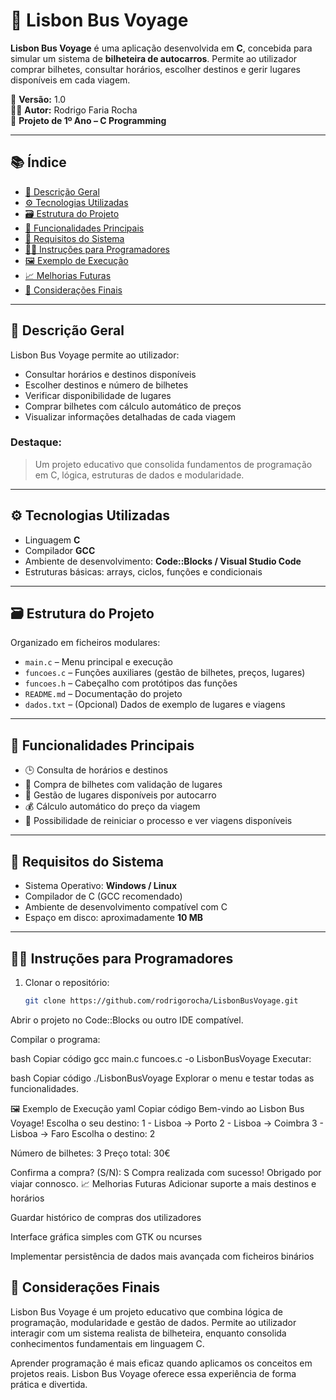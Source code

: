 # 🚌 Lisbon Bus Voyage

**Lisbon Bus Voyage** é uma aplicação desenvolvida em **C**, concebida para simular um sistema de **bilheteira de autocarros**. Permite ao utilizador comprar bilhetes, consultar horários, escolher destinos e gerir lugares disponíveis em cada viagem.

📅 **Versão:** 1.0  
🧑‍💻 **Autor:** Rodrigo Faria Rocha  
📍 **Projeto de 1º Ano – C Programming**

---

## 📚 Índice

- [🧠 Descrição Geral](#-descrição-geral)
- [⚙️ Tecnologias Utilizadas](#-tecnologias-utilizadas)
- [🗃️ Estrutura do Projeto](#-estrutura-do-projeto)
- [🧭 Funcionalidades Principais](#-funcionalidades-principais)
- [🧪 Requisitos do Sistema](#-requisitos-do-sistema)
- [👨‍💻 Instruções para Programadores](#-instruções-para-programadores)
- [🖼️ Exemplo de Execução](#-exemplo-de-execução)
- [📈 Melhorias Futuras](#-melhorias-futuras)
- [📌 Considerações Finais](#-considerações-finais)

---

## 🧠 Descrição Geral

Lisbon Bus Voyage permite ao utilizador:

* Consultar horários e destinos disponíveis  
* Escolher destinos e número de bilhetes  
* Verificar disponibilidade de lugares  
* Comprar bilhetes com cálculo automático de preços  
* Visualizar informações detalhadas de cada viagem  

### Destaque:

> Um projeto educativo que consolida fundamentos de programação em C, lógica, estruturas de dados e modularidade.

---

## ⚙️ Tecnologias Utilizadas

* Linguagem **C**  
* Compilador **GCC**  
* Ambiente de desenvolvimento: **Code::Blocks / Visual Studio Code**  
* Estruturas básicas: arrays, ciclos, funções e condicionais  

---

## 🗃️ Estrutura do Projeto

Organizado em ficheiros modulares:

* `main.c` – Menu principal e execução  
* `funcoes.c` – Funções auxiliares (gestão de bilhetes, preços, lugares)  
* `funcoes.h` – Cabeçalho com protótipos das funções  
* `README.md` – Documentação do projeto  
* `dados.txt` – (Opcional) Dados de exemplo de lugares e viagens  

---

## 🧭 Funcionalidades Principais

* 🕒 Consulta de horários e destinos  
* 🎫 Compra de bilhetes com validação de lugares  
* 💺 Gestão de lugares disponíveis por autocarro  
* 💰 Cálculo automático do preço da viagem  
* 🔄 Possibilidade de reiniciar o processo e ver viagens disponíveis  

---

## 🧪 Requisitos do Sistema

* Sistema Operativo: **Windows / Linux**  
* Compilador de C (GCC recomendado)  
* Ambiente de desenvolvimento compatível com C  
* Espaço em disco: aproximadamente **10 MB**

---

## 👨‍💻 Instruções para Programadores

1. Clonar o repositório:
   ```bash
   git clone https://github.com/rodrigorocha/LisbonBusVoyage.git
Abrir o projeto no Code::Blocks ou outro IDE compatível.

Compilar o programa:

bash
Copiar código
gcc main.c funcoes.c -o LisbonBusVoyage
Executar:

bash
Copiar código
./LisbonBusVoyage
Explorar o menu e testar todas as funcionalidades.

🖼️ Exemplo de Execução
yaml
Copiar código
Bem-vindo ao Lisbon Bus Voyage!
Escolha o seu destino:
1 - Lisboa -> Porto
2 - Lisboa -> Coimbra
3 - Lisboa -> Faro
Escolha o destino: 2

Número de bilhetes: 3
Preço total: 30€

Confirma a compra? (S/N): S
Compra realizada com sucesso! Obrigado por viajar connosco.
📈 Melhorias Futuras
Adicionar suporte a mais destinos e horários

Guardar histórico de compras dos utilizadores

Interface gráfica simples com GTK ou ncurses

Implementar persistência de dados mais avançada com ficheiros binários

## 📌 Considerações Finais
Lisbon Bus Voyage é um projeto educativo que combina lógica de programação, modularidade e gestão de dados.
Permite ao utilizador interagir com um sistema realista de bilheteira, enquanto consolida conhecimentos fundamentais em linguagem C.

Aprender programação é mais eficaz quando aplicamos os conceitos em projetos reais. Lisbon Bus Voyage oferece essa experiência de forma prática e divertida.
